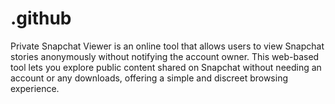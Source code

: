 # .github
Private Snapchat Viewer is an online tool that allows users to view Snapchat stories anonymously without notifying the account owner. This web-based tool lets you explore public content shared on Snapchat without needing an account or any downloads, offering a simple and discreet browsing experience.
